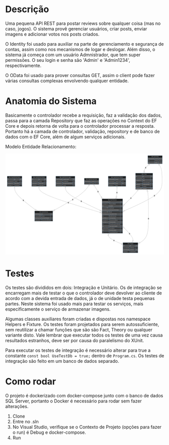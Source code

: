 # Descrição

Uma pequena API REST para postar reviews sobre qualquer coisa (mas no caso, jogos). O sistema provê gerenciar usuários, criar posts, enviar imagens e adicionar votos nos posts criados.

O Identity foi usado para auxiliar na parte de gerenciamento e segurança de contas, assim como nos mecanismos de logar e deslogar. Além disso, o sistema já começa com um usuário Admnistrador, que tem 
super permissões. O seu login e senha são 'Admin' e 'Admin1234', respectivamente.

O OData foi usado para prover consultas GET, assim o client pode fazer várias consultas complexas envolvendo qualquer entidade.

# Anatomia do Sistema

Basicamente o controlador recebe a requisição, faz a validação dos dados, passa para a camada Repository que faz as operações no Context do EF Core e depois retorna de volta para o controlador processar a resposta. Portanto há a camada de controlador, validação, repository e de banco de dados com o EF Core, além de algum serviços adicionais.


Modelo Entidade Relacionamento:

![Modelo Entidade Relacionamento](ReviewsDeGames/Docs/ER.svg)



# Testes

Os testes são divididos em dois: Integração e Unitário. Os de integração se encarregam mais de testar o que o controlador deve devolver ao cliente de acordo com a devida entrada de dados, já o de unidade testa pequenas partes. Neste sistema foi usado mais para testar os serviços, mais especificamente o serviço de armazenar imagens.

Algumas classes auxiliares foram criadas e dispostas nos namespace Helpers e Fixture. Os testes foram projetados para serem autossuficiente, sem reutilizar a chamar funções que são são Fact, Theory ou qualquer variante disto. Vale lembrar que executar todos os testes de uma vez causa resultados estranhos, deve ser por causa do paralelismo do XUnit.

Para executar os testes de integração é necessário alterar para true a constante `const bool UseTestDb = true;` dentro de `Program.cs`. Os testes de integração são feito em um banco de dados separado.

# Como rodar

O projeto é dockerizado com docker-compose junto com o banco de dados SQL Server, portanto o Docker é necessário para rodar sem fazer alterações.

1. Clone
2. Entre no .sln
3. No Visual Studio, verifique se o Contexto de Projeto (opções para fazer o run) é Debug e docker-compose.
4. Run
